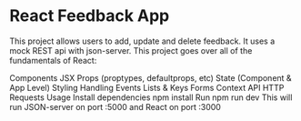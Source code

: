 # React Feedback App
This project allows users to add, update and delete feedback. It uses a mock REST api with json-server.
This project goes over all of the fundamentals of React:

Components
JSX
Props (proptypes, defaultprops, etc)
State (Component & App Level)
Styling
Handling Events
Lists & Keys
Forms
Context API
HTTP Requests
Usage
Install dependencies
npm install
Run
npm run dev
This will run JSON-server on port :5000 and React on port :3000
